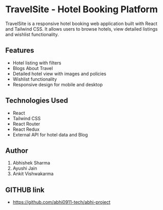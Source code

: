 # TravelSite - Hotel Booking Platform

TravelSite is a responsive hotel booking web application built with React and Tailwind CSS. It allows users to browse hotels, view detailed listings and wishlist functionality.

## Features
- Hotel listing with filters
- Blogs About Travel
- Detailed hotel view with images and policies
- Wishlist functionality
- Responsive design for mobile and desktop

## Technologies Used
- React
- Tailwind CSS
- React Router
- React Redux
- External API for hotel data and Blog

## Author
1. Abhishek Sharma
2. Ayushi Jain
3. Ankit Vishwakarma

## GITHUB link
- https://github.com/abhi0911-tech/abhi-project
